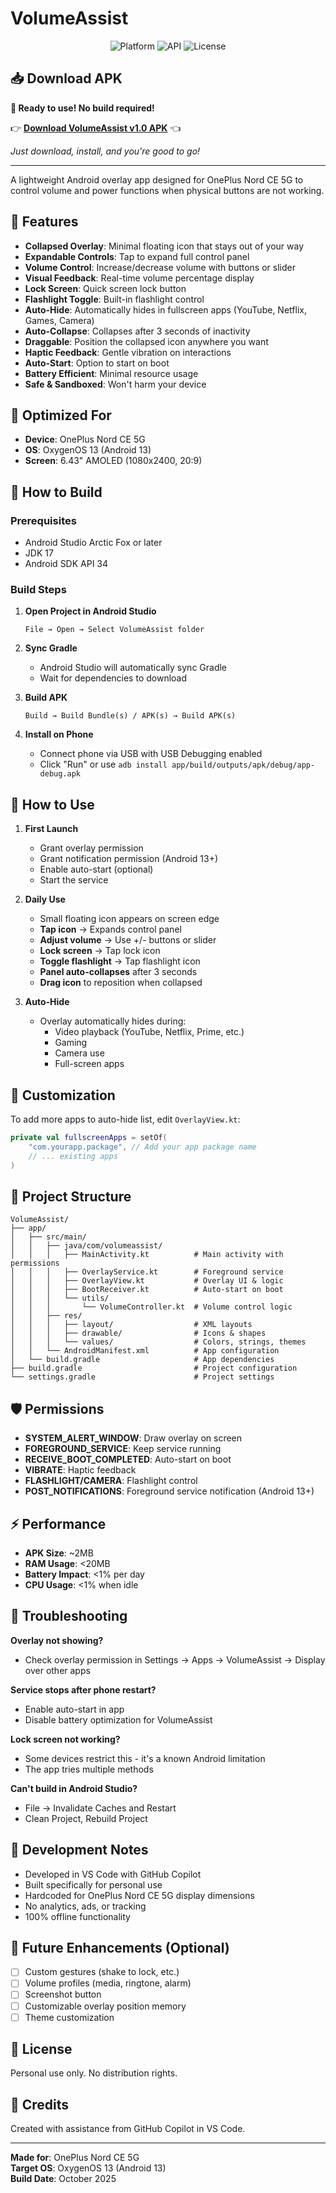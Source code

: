 # VolumeAssist

<p align="center">
  <img src="https://img.shields.io/badge/Platform-Android-brightgreen" alt="Platform">
  <img src="https://img.shields.io/badge/API-33%2B-blue" alt="API">
  <img src="https://img.shields.io/badge/License-Personal-red" alt="License">
</p>

## 📥 **Download APK**

**🎉 Ready to use! No build required!**

👉 **[Download VolumeAssist v1.0 APK](releases/VolumeAssist-v1.0.apk)** 👈

*Just download, install, and you're good to go!*

---

A lightweight Android overlay app designed for OnePlus Nord CE 5G to control volume and power functions when physical buttons are not working.

## 🎯 Features

- **Collapsed Overlay**: Minimal floating icon that stays out of your way
- **Expandable Controls**: Tap to expand full control panel
- **Volume Control**: Increase/decrease volume with buttons or slider
- **Visual Feedback**: Real-time volume percentage display
- **Lock Screen**: Quick screen lock button
- **Flashlight Toggle**: Built-in flashlight control
- **Auto-Hide**: Automatically hides in fullscreen apps (YouTube, Netflix, Games, Camera)
- **Auto-Collapse**: Collapses after 3 seconds of inactivity
- **Draggable**: Position the collapsed icon anywhere you want
- **Haptic Feedback**: Gentle vibration on interactions
- **Auto-Start**: Option to start on boot
- **Battery Efficient**: Minimal resource usage
- **Safe & Sandboxed**: Won't harm your device

## 📱 Optimized For

- **Device**: OnePlus Nord CE 5G
- **OS**: OxygenOS 13 (Android 13)
- **Screen**: 6.43" AMOLED (1080x2400, 20:9)

## 🚀 How to Build

### Prerequisites
- Android Studio Arctic Fox or later
- JDK 17
- Android SDK API 34

### Build Steps

1. **Open Project in Android Studio**
   ```
   File → Open → Select VolumeAssist folder
   ```

2. **Sync Gradle**
   - Android Studio will automatically sync Gradle
   - Wait for dependencies to download

3. **Build APK**
   ```
   Build → Build Bundle(s) / APK(s) → Build APK(s)
   ```

4. **Install on Phone**
   - Connect phone via USB with USB Debugging enabled
   - Click "Run" or use `adb install app/build/outputs/apk/debug/app-debug.apk`

## 🎨 How to Use

1. **First Launch**
   - Grant overlay permission
   - Grant notification permission (Android 13+)
   - Enable auto-start (optional)
   - Start the service

2. **Daily Use**
   - Small floating icon appears on screen edge
   - **Tap icon** → Expands control panel
   - **Adjust volume** → Use +/- buttons or slider
   - **Lock screen** → Tap lock icon
   - **Toggle flashlight** → Tap flashlight icon
   - **Panel auto-collapses** after 3 seconds
   - **Drag icon** to reposition when collapsed

3. **Auto-Hide**
   - Overlay automatically hides during:
     - Video playback (YouTube, Netflix, Prime, etc.)
     - Gaming
     - Camera use
     - Full-screen apps

## 🔧 Customization

To add more apps to auto-hide list, edit `OverlayView.kt`:

```kotlin
private val fullscreenApps = setOf(
    "com.yourapp.package", // Add your app package name
    // ... existing apps
)
```

## 📂 Project Structure

```
VolumeAssist/
├── app/
│   ├── src/main/
│   │   ├── java/com/volumeassist/
│   │   │   ├── MainActivity.kt          # Main activity with permissions
│   │   │   ├── OverlayService.kt        # Foreground service
│   │   │   ├── OverlayView.kt           # Overlay UI & logic
│   │   │   ├── BootReceiver.kt          # Auto-start on boot
│   │   │   └── utils/
│   │   │       └── VolumeController.kt  # Volume control logic
│   │   ├── res/
│   │   │   ├── layout/                  # XML layouts
│   │   │   ├── drawable/                # Icons & shapes
│   │   │   └── values/                  # Colors, strings, themes
│   │   └── AndroidManifest.xml          # App configuration
│   └── build.gradle                     # App dependencies
├── build.gradle                         # Project configuration
└── settings.gradle                      # Project settings
```

## 🛡️ Permissions

- **SYSTEM_ALERT_WINDOW**: Draw overlay on screen
- **FOREGROUND_SERVICE**: Keep service running
- **RECEIVE_BOOT_COMPLETED**: Auto-start on boot
- **VIBRATE**: Haptic feedback
- **FLASHLIGHT/CAMERA**: Flashlight control
- **POST_NOTIFICATIONS**: Foreground service notification (Android 13+)

## ⚡ Performance

- **APK Size**: ~2MB
- **RAM Usage**: <20MB
- **Battery Impact**: <1% per day
- **CPU Usage**: <1% when idle

## 🐛 Troubleshooting

**Overlay not showing?**
- Check overlay permission in Settings → Apps → VolumeAssist → Display over other apps

**Service stops after phone restart?**
- Enable auto-start in app
- Disable battery optimization for VolumeAssist

**Lock screen not working?**
- Some devices restrict this - it's a known Android limitation
- The app tries multiple methods

**Can't build in Android Studio?**
- File → Invalidate Caches and Restart
- Clean Project, Rebuild Project

## 📝 Development Notes

- Developed in VS Code with GitHub Copilot
- Built specifically for personal use
- Hardcoded for OnePlus Nord CE 5G display dimensions
- No analytics, ads, or tracking
- 100% offline functionality

## 🔄 Future Enhancements (Optional)

- [ ] Custom gestures (shake to lock, etc.)
- [ ] Volume profiles (media, ringtone, alarm)
- [ ] Screenshot button
- [ ] Customizable overlay position memory
- [ ] Theme customization

## 📄 License

Personal use only. No distribution rights.

## 🙏 Credits

Created with assistance from GitHub Copilot in VS Code.

---

**Made for**: OnePlus Nord CE 5G  
**Target OS**: OxygenOS 13 (Android 13)  
**Build Date**: October 2025
